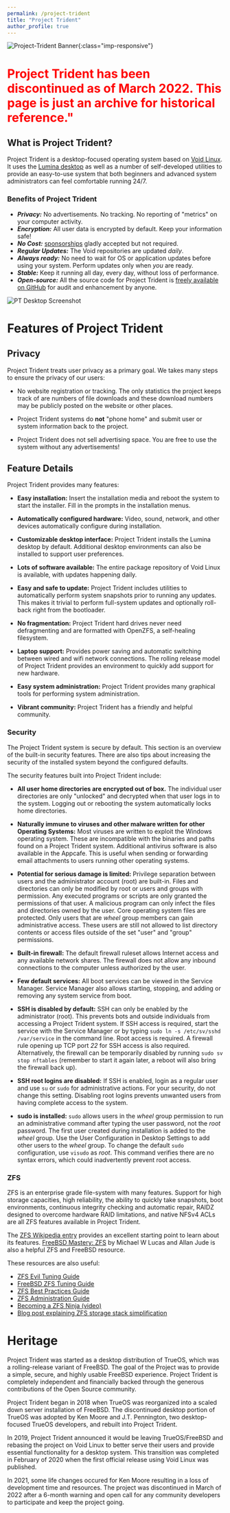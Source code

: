 ```yaml
---
permalink: /project-trident
title: "Project Trident"
author_profile: true
---
```


![Project-Trident Banner](/profile-website/assets/images/pt-banner.png){:class="imp-responsive"}

<h1 style="color: red;">Project Trident has been discontinued as of March 2022. This page is just an archive for historical reference."</h1>

## What is Project Trident?
Project Trident is a desktop-focused operating system based on [Void Linux](http://voidlinux.org). It uses the [Lumina desktop](http://lumina-desktop.org) as well as a  number of self-developed utilities to provide an easy-to-use system that both beginners and advanced system administrators can feel comfortable running 24/7.

### Benefits of Project Trident
* ***Privacy:*** No advertisements. No tracking. No reporting of "metrics" on your computer activity.
* ***Encryption:*** All user data is encrypted by default. Keep your information safe!
* ***No Cost:*** [sponsorships](/sponsors) gladly accepted but not required.
* ***Regular Updates:*** The Void repositories are updated *daily*.
* ***Always ready:*** No need to wait for OS or application updates before using your system. Perform updates only when *you* are ready.
* ***Stable:*** Keep it running all day, every day, without loss of performance.
* ***Open-source:*** All the source code for Project Trident is [freely available on GitHub](https://github.com/project-trident) for audit and enhancement by anyone.

![PT Desktop Screenshot](/profile-website/assets/images/pg-screenshot-1.jpg)


# Features of Project Trident
## Privacy
Project Trident treats user privacy as a primary goal. We takes many steps to ensure the privacy of our users:

* No website registration or tracking. The only statistics the project keeps track of are numbers of file downloads and these download numbers may be publicly posted on the website or other places.

* Project Trident systems do **not** "phone home" and submit user or system information back to the project.

* Project Trident does not sell advertising space. You are free to use the system without any advertisements!
 

## Feature Details

Project Trident provides many features:

-   **Easy installation:** Insert the installation media and reboot the system to start the installer.
    Fill in the prompts in the installation menus.

-   **Automatically configured hardware:** Video, sound, network, and other devices automatically configure during installation.

-   **Customizable desktop interface:** Project Trident installs the Lumina desktop by default.
    Additional desktop environments can also be installed to support user preferences.

-   **Lots of software available:** The entire package repository of Void Linux is available, with updates happening daily.

-   **Easy and safe to update:** Project Trident includes utilities to automatically perform system snapshots prior to running any updates. This makes it trivial to perform full-system updates and optionally roll-back right from the bootloader.

-   **No fragmentation:** Project Trident hard drives never need defragmenting and are formatted with OpenZFS, a self-healing filesystem.

-   **Laptop support:** Provides power saving and automatic switching between wired and wifi network connections.
    The rolling release model of Project Trident provides an environment to quickly add support for new hardware.

-   **Easy system administration:** Project Trident provides many graphical tools for performing system administration.

-   **Vibrant community:** Project Trident has a friendly and helpful community.

### Security

The Project Trident system is secure by default.
This section is an overview of the built-in security features.
There are also tips about increasing the security of the installed system beyond the configured defaults.

The security features built into Project Trident include:

- **All user home directories are encrypted out of box.** The individual user directories are only "unlocked" and decrypted when that user logs in to the system. Logging out or rebooting the system automatically locks home directories.

- **Naturally immune to viruses and other malware written for other Operating Systems:** Most viruses are written to exploit the Windows operating system.
  These are incompatible with the binaries and paths found on a Project Trident system.
  Additional antivirus software is also available in the Appcafe.
  This is useful when sending or forwarding email attachments to users running other operating systems.

- **Potential for serious damage is limited:** Privilege separation between users and the administrator account (root) are built-in.
  Files and directories can only be modified by root or users and groups with permission.
  Any executed programs or scripts are only granted the permissions of that user.
  A malicious program can only infect the files and directories owned by the user.
  Core operating system files are protected.
  Only users that are *wheel* group members can gain administrative access.
  These users are still not allowed to list directory contents or access files outside of the set "user" and "group" permissions.

- **Built-in firewall:** The default firewall ruleset allows Internet access and any available network shares.
  The firewall does not allow any inbound connections to the computer unless authorized by the user.

- **Few default services:** All boot services can be viewed in the Service Manager.
  Service Manager also allows starting, stopping, and adding or removing any system service from boot.

- **SSH is disabled by default:** SSH can only be enabled by the administrator (root).
  This prevents bots and outside individuals from accessing a Project Trident system.
  If SSH access is required, start the service with the Service Manager or by typing `sudo ln -s /etc/sv/sshd /var/service` in the command line.
  Root access is required.
  A firewall rule opening up TCP port *22* for SSH access is also required. Alternatively, the firewall can be temporarily disabled by running `sudo sv stop nftables` (remember to start it again later, a reboot will also bring the firewall back up).

- **SSH root logins are disabled:** If SSH is enabled, login as a regular user and use `su` or `sudo` for administrative actions.
  For your security, do not change this setting. Disabling root logins prevents unwanted users from having complete access to the system.

- **sudo is installed:** `sudo` allows users in the *wheel*  group permission to run an administrative command after typing the user password, not the *root* password.
  The first user created during installation is added to the *wheel* group.
  Use the User Configuration in Desktop Settings to add other users to the *wheel* group.
  To change the default `sudo` configuration, use `visudo` as *root*.
  This command verifies there are no syntax errors, which could inadvertently prevent root access.

### ZFS

ZFS is an enterprise grade file-system with many features.
Support for high storage capacities, high reliability, the ability to quickly take snapshots, boot environments, continuous integrity checking and automatic repair, RAIDZ designed to overcome hardware RAID limitations, and native NFSv4 ACLs are all ZFS features available in Project Trident.

The [ZFS Wikipedia entry](https://en.wikipedia.org/wiki/ZFS) provides an excellent starting point to learn about its features.
[FreeBSD Mastery: ZFS](https://www.michaelwlucas.com/os/fmzfs) by Michael W Lucas and Allan Jude is also a helpful ZFS and FreeBSD resource.

These resources are also useful:

-   [ZFS Evil Tuning Guide](https://www.solaris-cookbook.eu/solaris/solaris-10-zfs-evil-tuning-guide/)
-   [FreeBSD ZFS Tuning Guide](https://wiki.FreeBSD.org/ZFSTuningGuide)
-   [ZFS Best Practices Guide](https://documents.irf.se/get_document.php?group=Computer&docid=311)
-   [ZFS Administration Guide](https://docs.oracle.com/cd/E19253-01/819-5461/index.html)
-   [Becoming a ZFS Ninja (video)](https://blogs.oracle.com/video/becoming-a-zfs-ninja)
-   [Blog post explaining ZFS storage stack simplification](https://blogs.oracle.com/bonwick/rampant-layering-violation)

# Heritage

Project Trident was started as a desktop distribution of TrueOS, which was a rolling-release variant of FreeBSD. The goal of the Project was to provide a simple, secure, and highly usable FreeBSD experience. Project Trident is completely independent and financially backed through the generous contributions of the Open Source community.

Project Trident began in 2018 when TrueOS was reorganized into a scaled down server installation of FreeBSD. The discontinued desktop portion of TrueOS was adopted by Ken Moore and J.T. Pennington, two desktop-focused TrueOS developers, and rebuilt into Project Trident.

In 2019, Project Trident announced it would be leaving TrueOS/FreeBSD and rebasing the project on Void Linux to better serve their users and provide essential functionality for a desktop system. This transition was completed in February of 2020 when the first official release using Void Linux was published.

In 2021, some life changes occured for Ken Moore resulting in a loss of development time and resources. The project was discontinued in March of 2022 after a 6-month warning and open call for any community developers to participate and keep the project going. 